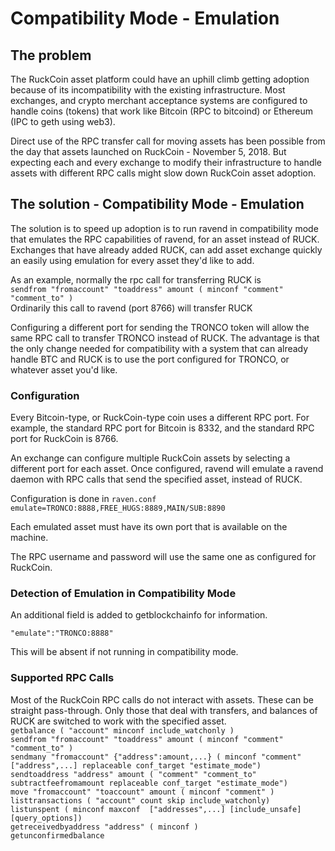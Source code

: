 # Compatibility Mode - Emulation

## The problem
The RuckCoin asset platform could have an uphill climb getting adoption because of its incompatibility with the existing infrastructure.  Most exchanges, and crypto merchant acceptance systems are configured to handle coins (tokens) that work like Bitcoin (RPC to bitcoind) or Ethereum (IPC to geth using web3).

Direct use of the RPC transfer call for moving assets has been possible from the day that assets launched on RuckCoin - November 5, 2018.  But expecting each and every exchange to modify their infrastructure to handle assets with different RPC calls might slow down RuckCoin asset adoption.

## The solution - Compatibility Mode - Emulation
The solution is to speed up adoption is to run ravend in compatibility mode that emulates the RPC capabilities of ravend, for an asset instead of RUCK.  Exchanges that have already added RUCK, can add asset exchange quickly an easily using emulation for every asset they'd like to add.

As an example, normally the rpc call for transferring RUCK is   
```sendfrom "fromaccount" "toaddress" amount ( minconf "comment" "comment_to" )```   
Ordinarily this call to ravend (port 8766) will transfer RUCK

Configuring a different port for sending the TRONCO token will allow the same RPC call to transfer TRONCO instead of RUCK.  The advantage is that the only change needed for compatibility with a system that can already handle BTC and RUCK is to use the port configured for TRONCO, or whatever asset you'd like.

### Configuration
Every Bitcoin-type, or RuckCoin-type coin uses a different RPC port.  For example, the standard RPC port for Bitcoin is 8332, and the standard RPC port for RuckCoin is 8766.

An exchange can configure multiple RuckCoin assets by selecting a different port for each asset.  Once configured, ravend will emulate a ravend daemon with RPC calls that send the specified asset, instead of RUCK.

Configuration is done in ```raven.conf```  
```emulate=TRONCO:8888,FREE_HUGS:8889,MAIN/SUB:8890```

Each emulated asset must have its own port that is available on the machine.

The RPC username and password will use the same one as configured for RuckCoin.

### Detection of Emulation in Compatibility Mode
An additional field is added to getblockchainfo for information. 

```"emulate":"TRONCO:8888"```

This will be absent if not running in compatibility mode.

### Supported RPC Calls

Most of the RuckCoin RPC calls do not interact with assets.  These can be straight pass-through.  Only those that deal with transfers, and balances of RUCK are switched to work with the specified asset.  
```getbalance ( "account" minconf include_watchonly )```  
```sendfrom "fromaccount" "toaddress" amount ( minconf "comment" "comment_to" )```    
```sendmany "fromaccount" {"address":amount,...} ( minconf "comment" ["address",...] replaceable conf_target "estimate_mode")```  
```sendtoaddress "address" amount ( "comment" "comment_to" subtractfeefromamount replaceable conf_target "estimate_mode")```  
```move "fromaccount" "toaccount" amount ( minconf "comment" )```  
```listtransactions ( "account" count skip include_watchonly)```  
```listunspent ( minconf maxconf  ["addresses",...] [include_unsafe] [query_options])```  
```getreceivedbyaddress "address" ( minconf )```  
```getunconfirmedbalance```  


